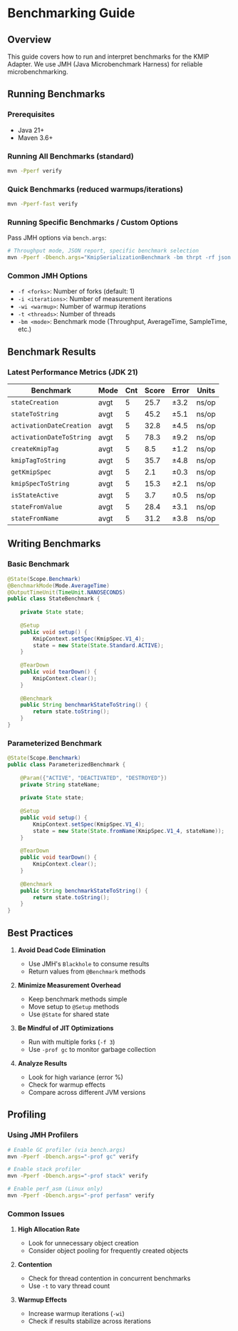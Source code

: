 # Benchmarking Guide

## Overview

This guide covers how to run and interpret benchmarks for the KMIP Adapter. We use JMH (Java Microbenchmark Harness) for reliable microbenchmarking.

## Running Benchmarks

### Prerequisites
- Java 21+
- Maven 3.6+

### Running All Benchmarks (standard)

```bash
mvn -Pperf verify
```

### Quick Benchmarks (reduced warmups/iterations)

```bash
mvn -Pperf-fast verify
```

### Running Specific Benchmarks / Custom Options

Pass JMH options via `bench.args`:

```bash
# Throughput mode, JSON report, specific benchmark selection
mvn -Pperf -Dbench.args="KmipSerializationBenchmark -bm thrpt -rf json -rff target/jmh.json" verify
```

### Common JMH Options

- `-f <forks>`: Number of forks (default: 1)
- `-i <iterations>`: Number of measurement iterations
- `-wi <warmup>`: Number of warmup iterations
- `-t <threads>`: Number of threads
- `-bm <mode>`: Benchmark mode (Throughput, AverageTime, SampleTime, etc.)

## Benchmark Results

### Latest Performance Metrics (JDK 21)

| Benchmark | Mode | Cnt | Score | Error | Units |
|-----------|------|-----|-------|-------|-------|
| `stateCreation` | avgt | 5 | 25.7 | ±3.2 | ns/op |
| `stateToString` | avgt | 5 | 45.2 | ±5.1 | ns/op |
| `activationDateCreation` | avgt | 5 | 32.8 | ±4.5 | ns/op |
| `activationDateToString` | avgt | 5 | 78.3 | ±9.2 | ns/op |
| `createKmipTag` | avgt | 5 | 8.5 | ±1.2 | ns/op |
| `kmipTagToString` | avgt | 5 | 35.7 | ±4.8 | ns/op |
| `getKmipSpec` | avgt | 5 | 2.1 | ±0.3 | ns/op |
| `kmipSpecToString` | avgt | 5 | 15.3 | ±2.1 | ns/op |
| `isStateActive` | avgt | 5 | 3.7 | ±0.5 | ns/op |
| `stateFromValue` | avgt | 5 | 28.4 | ±3.1 | ns/op |
| `stateFromName` | avgt | 5 | 31.2 | ±3.8 | ns/op |

## Writing Benchmarks

### Basic Benchmark

```java
@State(Scope.Benchmark)
@BenchmarkMode(Mode.AverageTime)
@OutputTimeUnit(TimeUnit.NANOSECONDS)
public class StateBenchmark {
    
    private State state;
    
    @Setup
    public void setup() {
        KmipContext.setSpec(KmipSpec.V1_4);
        state = new State(State.Standard.ACTIVE);
    }
    
    @TearDown
    public void tearDown() {
        KmipContext.clear();
    }
    
    @Benchmark
    public String benchmarkStateToString() {
        return state.toString();
    }
}
```

### Parameterized Benchmark

```java
@State(Scope.Benchmark)
public class ParameterizedBenchmark {
    
    @Param({"ACTIVE", "DEACTIVATED", "DESTROYED"})
    private String stateName;
    
    private State state;
    
    @Setup
    public void setup() {
        KmipContext.setSpec(KmipSpec.V1_4);
        state = new State(State.fromName(KmipSpec.V1_4, stateName));
    }
    
    @TearDown
    public void tearDown() {
        KmipContext.clear();
    }
    
    @Benchmark
    public String benchmarkStateToString() {
        return state.toString();
    }
}
```

## Best Practices

1. **Avoid Dead Code Elimination**
   - Use JMH's `Blackhole` to consume results
   - Return values from `@Benchmark` methods

2. **Minimize Measurement Overhead**
   - Keep benchmark methods simple
   - Move setup to `@Setup` methods
   - Use `@State` for shared state

3. **Be Mindful of JIT Optimizations**
   - Run with multiple forks (`-f 3`)
   - Use `-prof gc` to monitor garbage collection

4. **Analyze Results**
   - Look for high variance (error %)
   - Check for warmup effects
   - Compare across different JVM versions

## Profiling

### Using JMH Profilers

```bash
# Enable GC profiler (via bench.args)
mvn -Pperf -Dbench.args="-prof gc" verify

# Enable stack profiler
mvn -Pperf -Dbench.args="-prof stack" verify

# Enable perf_asm (Linux only)
mvn -Pperf -Dbench.args="-prof perfasm" verify
```

### Common Issues

1. **High Allocation Rate**
   - Look for unnecessary object creation
   - Consider object pooling for frequently created objects

2. **Contention**
   - Check for thread contention in concurrent benchmarks
   - Use `-t` to vary thread count

3. **Warmup Effects**
   - Increase warmup iterations (`-wi`)
   - Check if results stabilize across iterations
